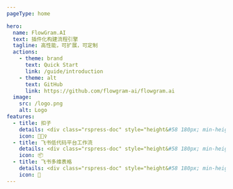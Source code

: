 ```yaml
---
pageType: home

hero:
  name: FlowGram.AI
  text: 插件化构建流程引擎
  tagline: 高性能，可扩展，可定制
  actions:
    - theme: brand
      text: Quick Start
      link: /guide/introduction
    - theme: alt
      text: GitHub
      link: https://github.com/flowgram-ai/flowgram.ai
  image:
    src: /logo.png
    alt: Logo
features:
  - title: 扣子
    details: <div class="rspress-doc" style="height&#58 180px; min-height&#58 0px"><img class="medium-zoom-image" style="border-radius&#58 8px;" src="https://flowgram-ai.github.io/flowgram.ai/ref-coze.png"/></div>
    icon: 🏃🏻‍♀️
  - title: 飞书低代码平台工作流
    details: <div class="rspress-doc" style="height&#58 180px; min-height&#58 0px"><img class="medium-zoom-image" style="border-radius&#58 8px;" src="https://flowgram-ai.github.io/flowgram.ai/ref-apaas.png"/></div>
    icon: 📦
  - title: 飞书多维表格
    details: <div class="rspress-doc" style="height&#58 180px; min-height&#58 0px"><img class="medium-zoom-image" style="border-radius&#58 8px;" src="https://flowgram-ai.github.io/flowgram.ai/ref-bitable.png"/></div>
    icon: 🎨
---
```

